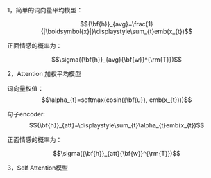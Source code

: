 1，简单的词向量平均模型：

$${\bf{h}}_{avg}=\frac{1}{|\boldsymbol{x}|}\displaystyle\sum_{t}emb(x_{t})$$

正面情感的概率为：

$$\sigma({\bf{h}}_{avg}{\bf{w}}^{\rm{T}})$$

2，Attention 加权平均模型

词向量权值：$$\alpha_{t}=softmax(cosin({\bf{u}}, emb(x_{t})))$$

句子encoder: $${\bf{h}}_{att}=\displaystyle\sum_{t}\alpha_{t}emb(x_{t})$$

正面情感的概率为：

$$\sigma({\bf{h}}_{att}{\bf{w}}^{\rm{T}})$$

3，Self Attention模型

